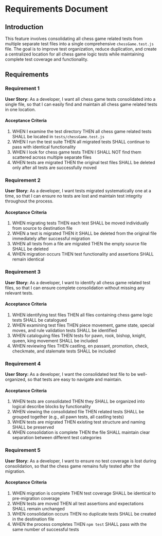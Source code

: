 # Requirements Document

## Introduction

This feature involves consolidating all chess game related tests from multiple separate test files into a single comprehensive `chessGame.test.js` file. The goal is to improve test organization, reduce duplication, and create a centralized location for all chess game logic tests while maintaining complete test coverage and functionality.

## Requirements

### Requirement 1

**User Story:** As a developer, I want all chess game tests consolidated into a single file, so that I can easily find and maintain all chess game related tests in one location.

#### Acceptance Criteria

1. WHEN I examine the test directory THEN all chess game related tests SHALL be located in `tests/chessGame.test.js`
2. WHEN I run the test suite THEN all migrated tests SHALL continue to pass with identical functionality
3. WHEN I look for chess game tests THEN I SHALL NOT find them scattered across multiple separate files
4. WHEN tests are migrated THEN the original test files SHALL be deleted only after all tests are successfully moved

### Requirement 2

**User Story:** As a developer, I want tests migrated systematically one at a time, so that I can ensure no tests are lost and maintain test integrity throughout the process.

#### Acceptance Criteria

1. WHEN migrating tests THEN each test SHALL be moved individually from source to destination file
2. WHEN a test is migrated THEN it SHALL be deleted from the original file immediately after successful migration
3. WHEN all tests from a file are migrated THEN the empty source file SHALL be deleted
4. WHEN migration occurs THEN test functionality and assertions SHALL remain identical

### Requirement 3

**User Story:** As a developer, I want to identify all chess game related test files, so that I can ensure complete consolidation without missing any relevant tests.

#### Acceptance Criteria

1. WHEN identifying test files THEN all files containing chess game logic tests SHALL be catalogued
2. WHEN examining test files THEN piece movement, game state, special moves, and rule validation tests SHALL be identified
3. WHEN cataloguing files THEN tests for pawn, rook, bishop, knight, queen, king movement SHALL be included
4. WHEN reviewing files THEN castling, en passant, promotion, check, checkmate, and stalemate tests SHALL be included

### Requirement 4

**User Story:** As a developer, I want the consolidated test file to be well-organized, so that tests are easy to navigate and maintain.

#### Acceptance Criteria

1. WHEN tests are consolidated THEN they SHALL be organized into logical describe blocks by functionality
2. WHEN viewing the consolidated file THEN related tests SHALL be grouped together (e.g., all pawn tests, all castling tests)
3. WHEN tests are migrated THEN existing test structure and naming SHALL be preserved
4. WHEN consolidation is complete THEN the file SHALL maintain clear separation between different test categories

### Requirement 5

**User Story:** As a developer, I want to ensure no test coverage is lost during consolidation, so that the chess game remains fully tested after the migration.

#### Acceptance Criteria

1. WHEN migration is complete THEN test coverage SHALL be identical to pre-migration coverage
2. WHEN tests are moved THEN all test assertions and expectations SHALL remain unchanged
3. WHEN consolidation occurs THEN no duplicate tests SHALL be created in the destination file
4. WHEN the process completes THEN `npm test` SHALL pass with the same number of successful tests